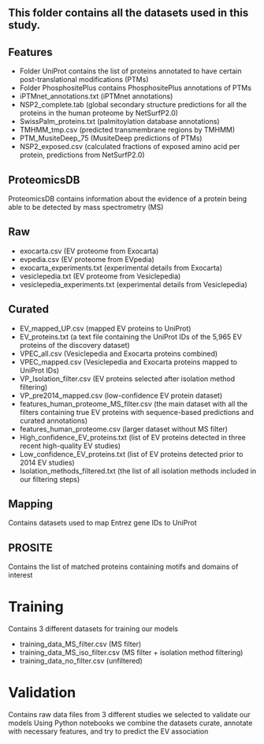 ## This folder contains all the datasets used in this study.

## Features
- Folder UniProt contains the list of proteins annotated to have certain post-translational modifications (PTMs)
- Folder PhosphositePlus contains PhosphositePlus annotations of PTMs
- iPTMnet_annotations.txt (iPTMnet annotations)
- NSP2_complete.tab (global secondary structure predictions for all the proteins in the human proteome by NetSurfP2.0)
- SwissPalm_proteins.txt (palmitoylation database annotations)
- TMHMM_tmp.csv (predicted transmembrane regions by TMHMM)
- PTM_MusiteDeep_75 (MusiteDeep predictions of PTMs)
- NSP2_exposed.csv (calculated fractions of exposed amino acid per protein, predictions from NetSurfP2.0)

## ProteomicsDB
ProteomicsDB contains information about the evidence of a protein being able to be detected by mass spectrometry (MS)

## Raw

- exocarta.csv (EV proteome from Exocarta)
- evpedia.csv (EV proteome from EVpedia)
- exocarta_experiments.txt (experimental details from Exocarta)
- vesiclepedia.txt (EV proteome from Vesiclepedia)
- vesiclepedia_experiments.txt (experimental details from Vesiclepedia)

## Curated
- EV_mapped_UP.csv (mapped EV proteins to UniProt)
- EV_proteins.txt (a text file containing the UniProt IDs of the 5,965 EV proteins of the discovery dataset) 
- VPEC_all.csv (Vesiclepedia and Exocarta proteins combined)
- VPEC_mapped.csv (Vesiclepedia and Exocarta proteins mapped to UniProt IDs)
- VP_Isolation_filter.csv (EV proteins selected after isolation method filtering)
- VP_pre2014_mapped.csv (low-confidence EV protein dataset)
- features_human_proteome_MS_filter.csv (the main dataset with all the filters containing true EV proteins with sequence-based predictions and curated annotations)
- features_human_proteome.csv (larger dataset without MS filter)
- High_confidence_EV_proteins.txt (list of EV proteins detected in three recent high-quality EV studies)
- Low_confidence_EV_proteins.txt (list of EV proteins detected prior to 2014 EV studies)
- Isolation_methods_filtered.txt (the list of all isolation methods included in our filtering steps)

## Mapping 
Contains datasets used to map Entrez gene IDs to UniProt

## PROSITE 
Contains the list of matched proteins containing motifs and domains of interest

# Training
Contains 3 different datasets for training our models

- training_data_MS_filter.csv (MS filter)
- training_data_MS_iso_filter.csv (MS filter + isolation method filtering)
- training_data_no_filter.csv (unfiltered)

# Validation 
Contains raw data files from 3 different studies we selected to validate our models 
Using Python notebooks we combine the datasets curate, annotate with necessary features, and try to predict the EV association

